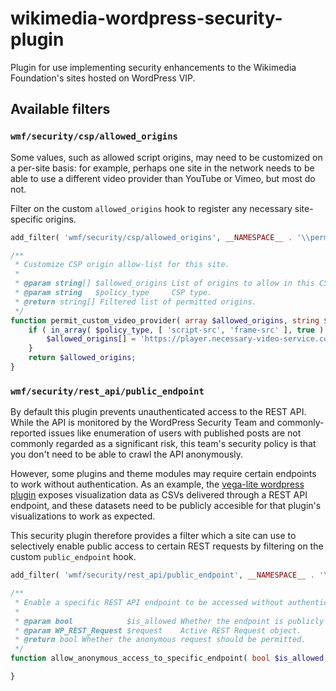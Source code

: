 # wikimedia-wordpress-security-plugin

Plugin for use implementing security enhancements to the Wikimedia Foundation's sites hosted on WordPress VIP.

## Available filters

### `wmf/security/csp/allowed_origins`

Some values, such as allowed script origins, may need to be customized on a per-site basis: for example, perhaps one site in the network needs to be able to use a different video provider than YouTube or Vimeo, but most do not.

Filter on the custom `allowed_origins` hook to register any necessary site-specific origins.

```php
add_filter( 'wmf/security/csp/allowed_origins', __NAMESPACE__ . '\\permit_custom_video_provider', 10, 2 );

/**
 * Customize CSP origin allow-list for this site.
 *
 * @param string[] $allowed_origins List of origins to allow in this CSP.
 * @param string   $policy_type     CSP type.
 * @return string[] Filtered list of permitted origins.
 */
function permit_custom_video_provider( array $allowed_origins, string $policy_type ) : array {
	if ( in_array( $policy_type, [ 'script-src', 'frame-src' ], true ) {
		$allowed_origins[] = 'https://player.necessary-video-service.com';
	}
	return $allowed_origins;
}
```

### `wmf/security/rest_api/public_endpoint`

By default this plugin prevents unauthenticated access to the REST API. While the API is monitored by the WordPress Security Team and commonly-reported issues like enumeration of users with published posts are not commonly regarded as a significant risk, this team's security policy is that you don't need to be able to crawl the API anonymously.

However, some plugins and theme modules may require certain endpoints to work without authentication. As an example, the [vega-lite wordpress plugin](https://github.com/wikimedia/vega-lite-wordpress-plugin) exposes visualization data as CSVs delivered through a REST API endpoint, and these datasets need to be publicly accesible for that plugin's visualizations to work as expected.

This security plugin therefore provides a filter which a site can use to selectively enable public access to certain REST requests by filtering on the custom `public_endpoint` hook.

```php
add_filter( 'wmf/security/rest_api/public_endpoint', __NAMESPACE__ . '\\allow_anonymous_access_to_specific_endpoint', 10, 2 );

/**
 * Enable a specific REST API endpoint to be accessed without authentication.
 *
 * @param bool            $is_allowed Whether the endpoint is publicly accessible, false by default.
 * @param WP_REST_Request $request    Active REST Request object.
 * @return bool Whether the anonymous request should be permitted.
 */
function allow_anonymous_access_to_specific_endpoint( bool $is_allowed, WP_REST_Request $request ) : bool {

}
```
